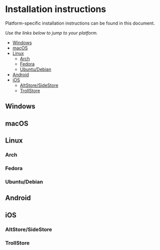 # Installation instructions

Platform-specific installation instructions can be found in this document.

*Use the links below to jump to your platform.*

- [Windows](#windows)
- [macOS](#macos)
- [Linux](#linux)
	- [Arch](#arch-linux)
	- [Fedora](#fedora)
	- [Ubuntu/Debian](#ubuntudebian)
- [Android](#android)
- [iOS](#ios)
	- [AltStore/SideStore](#altstore-sidestore)
	- [TrollStore](#trollstore)


## Windows
## macOS

## Linux

### Arch
### Fedora

### Ubuntu/Debian

## Android

## iOS

### AltStore/SideStore

### TrollStore
